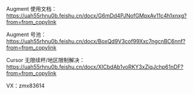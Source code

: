 Augment 使用文档：https://uah55rhnu0b.feishu.cn/docx/G6mDd4PJNofGMpxAv11c4h1xnxg?from=from_copylink

Augment 号池：https://uah55rhnu0b.feishu.cn/docx/BoxQd9V3cof99Xxc7ngcnBC6nnf?from=from_copylink

Cursor 无限续杯/地区限制解决：https://uah55rhnu0b.feishu.cn/docx/XICbdAb1voRKY3xZjqJchp61nDF?from=from_copylink

VX：zmx83614
